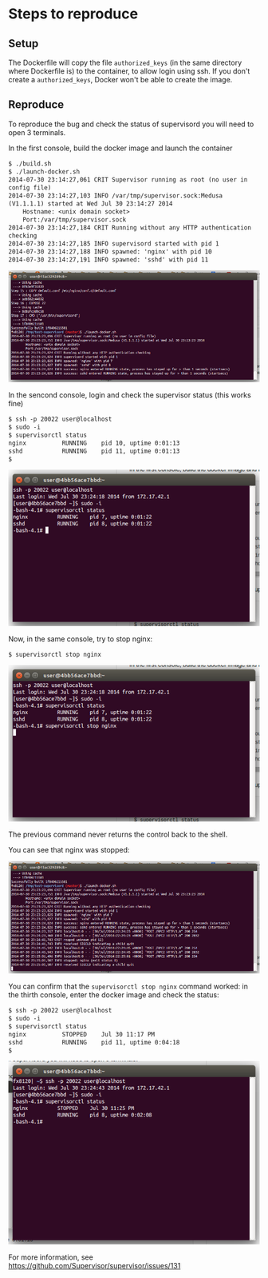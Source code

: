 Steps to reproduce
==================

Setup
-----

The Dockerfile will copy the file `authorized_keys` (in the same directory where Dockerfile is) to the container, to allow login using ssh. If you don't create a `authorized_keys`, Docker won't be able to create the image.

Reproduce
---------

To reproduce the bug and check the status of supervisord you will need to open 3 terminals.

In the first console, build the docker image and launch the container

    $ ./build.sh
    $ ./launch-docker.sh 
    2014-07-30 23:14:27,061 CRIT Supervisor running as root (no user in config file)
    2014-07-30 23:14:27,103 INFO /var/tmp/supervisor.sock:Medusa (V1.1.1.1) started at Wed Jul 30 23:14:27 2014
    	Hostname: <unix domain socket>
    	Port:/var/tmp/supervisor.sock
    2014-07-30 23:14:27,184 CRIT Running without any HTTP authentication checking
    2014-07-30 23:14:27,185 INFO supervisord started with pid 1
    2014-07-30 23:14:27,188 INFO spawned: 'nginx' with pid 10
    2014-07-30 23:14:27,191 INFO spawned: 'sshd' with pid 11

![Screenshot](https://raw.githubusercontent.com/hgdeoro/test-supervisord/master/screenshot01.png)


In the sencond console, login and check the supervisor status (this works fine)

    $ ssh -p 20022 user@localhost
    $ sudo -i
    $ supervisorctl status
    nginx          RUNNING    pid 10, uptime 0:01:13
    sshd           RUNNING    pid 11, uptime 0:01:13
    $

![Screenshot](https://raw.githubusercontent.com/hgdeoro/test-supervisord/master/screenshot02.png)

Now, in the same console, try to stop nginx:

    $ supervisorctl stop nginx

![Screenshot](https://raw.githubusercontent.com/hgdeoro/test-supervisord/master/screenshot03.png)


The previous command never returns the control back to the shell.

You can see that nginx was stopped:

![Screenshot](https://raw.githubusercontent.com/hgdeoro/test-supervisord/master/screenshot04.png)


You can confirm that the `supervisorctl stop nginx` command worked: in the thirth console, enter the docker image and check the status:

    $ ssh -p 20022 user@localhost
    $ sudo -i
    $ supervisorctl status
    nginx          STOPPED    Jul 30 11:17 PM
    sshd           RUNNING    pid 11, uptime 0:04:18
    $

![Screenshot](https://raw.githubusercontent.com/hgdeoro/test-supervisord/master/screenshot05.png)



For more information, see https://github.com/Supervisor/supervisor/issues/131
